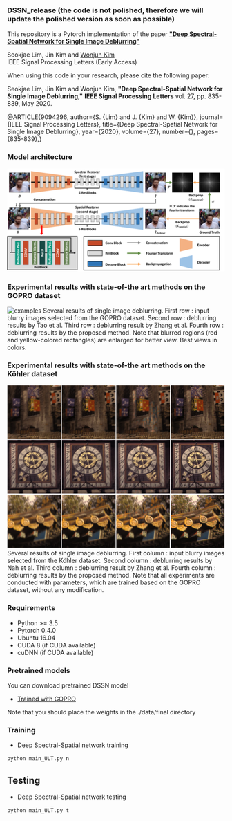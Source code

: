### DSSN_release (the code is not polished, therefore we will update the polished version as soon as possible)
This repository is a Pytorch implementation of the paper [**"Deep Spectral-Spatial Network for Single Image Deblurring"**](https://ieeexplore.ieee.org/stamp/stamp.jsp?tp=&arnumber=9094296)

Seokjae Lim, Jin Kim and [Wonjun Kim](https://sites.google.com/site/kudcvlab)  
IEEE Signal Processing Letters (Early Access)

When using this code in your research, please cite the following paper:  

Seokjae Lim, Jin Kim and Wonjun Kim, **"Deep Spectral-Spatial Network for Single Image Deblurring,"** **IEEE Signal Processing Letters** vol. 27, pp. 835-839, May 2020.

@ARTICLE{9094296,
author={S. {Lim} and J. {Kim} and W. {Kim}},
journal={IEEE Signal Processing Letters}, 
title={Deep Spectral-Spatial Network for Single Image Deblurring}, 
year={2020},
volume={27},
number={},
pages={835-839},}
  
### Model architecture
![examples](./examples/network.png)

### Experimental results with state-of-the art methods on the GOPRO dataset
![examples](./examples/results1.png)
Several results of single image deblurring. First row : input blurry images selected from the GOPRO dataset. Second row : deblurring results by Tao et al. Third row : deblurring result by Zhang et al. Fourth row : deblurring results by the proposed method. Note that blurred regions (red and yellow-colored rectangles) are enlarged for better view. Best views in colors.

### Experimental results with state-of-the art methods on the Köhler dataset
![examples](./examples/results2.PNG)
Several results of single image deblurring. First column : input blurry images selected from the Köhler dataset. Second column : deblurring results by Nah et al. Third column : deblurring result by Zhang et al. Fourth column : deblurring results by the proposed method. Note that all experiments are conducted with parameters, which are trained based on the GOPRO dataset, without any modification.

### Requirements

* Python >= 3.5
* Pytorch 0.4.0
* Ubuntu 16.04
* CUDA 8 (if CUDA available)
* cuDNN (if CUDA available)

### Pretrained models
You can download pretrained DSSN model
* [Trained with GOPRO](https://drive.google.com/open?id=1zMUud-FvOjbW9jCpGzvh71p_SL6T_7r0)

Note that you should place the weights in the ./data/final directory

### Training

* Deep Spectral-Spatial network training
```bash
python main_ULT.py n
```
## Testing 
* Deep Spectral-Spatial network testing
```bash
python main_ULT.py t
```
